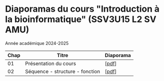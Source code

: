 # Diaporamas du cours "Introduction à la bioinformatique" (SSV3U15 L2 SV AMU)

Année académique 2024-2025

| Chap | Titre                                  | Diaporama |
|------|----------------------------------------|-----------|
| 01 | Présentation du cours | [[pdf](01_presentation-du-cours_SSV3U15_2024.pdf)] |
| 02 | Séquence - structure - fonction | [[pdf](02_sequence-structure-fonction_SSV3U15_2024.pdf)] |

